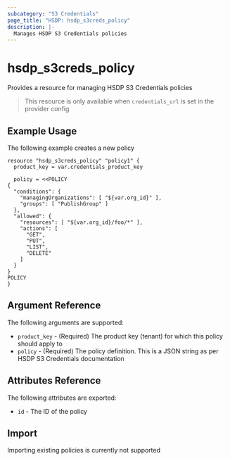 ```yaml
---
subcategory: "S3 Credentials"
page_title: "HSDP: hsdp_s3creds_policy"
description: |-
  Manages HSDP S3 Credentials policies
---
```


# hsdp_s3creds_policy

Provides a resource for managing HSDP S3 Credentials policies

> This resource is only available when `credentials_url` is set in the provider config

## Example Usage

The following example creates a new policy

```hcl
resource "hsdp_s3creds_policy" "policy1" {
  product_key = var.credentials_product_key

  policy = <<POLICY
{
  "conditions": {
    "managingOrganizations": [ "${var.org_id}" ],
    "groups": [ "PublishGroup" ]
  },
  "allowed": {
    "resources": [ "${var.org_id}/foo/*" ],
    "actions": [
      "GET",
      "PUT",
      "LIST",
      "DELETE"
    ]
  }
}
POLICY
}
```

## Argument Reference

The following arguments are supported:

* `product_key` - (Required) The product key (tenant) for which this
   policy should apply to
* `policy` - (Required) The policy definition. This is a JSON string as per
   HSDP S3 Credentials documentation

## Attributes Reference

The following attributes are exported:

* `id` - The ID of the policy

## Import

Importing existing policies is currently not supported
